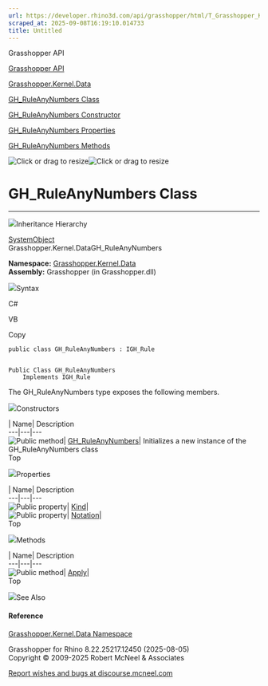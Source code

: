 ```yaml
---
url: https://developer.rhino3d.com/api/grasshopper/html/T_Grasshopper_Kernel_Data_GH_RuleAnyNumbers.htm
scraped_at: 2025-09-08T16:19:10.014733
title: Untitled
---
```


Grasshopper API

[Grasshopper API](../html/723c01da-9986-4db2-8f53-6f3a7494df75.htm
"Grasshopper API")

[Grasshopper.Kernel.Data](../html/N_Grasshopper_Kernel_Data.htm
"Grasshopper.Kernel.Data")

[GH_RuleAnyNumbers
Class](../html/T_Grasshopper_Kernel_Data_GH_RuleAnyNumbers.htm
"GH_RuleAnyNumbers Class")

[GH_RuleAnyNumbers Constructor
](../html/M_Grasshopper_Kernel_Data_GH_RuleAnyNumbers__ctor.htm
"GH_RuleAnyNumbers Constructor ")

[GH_RuleAnyNumbers
Properties](../html/Properties_T_Grasshopper_Kernel_Data_GH_RuleAnyNumbers.htm
"GH_RuleAnyNumbers Properties")

[GH_RuleAnyNumbers
Methods](../html/Methods_T_Grasshopper_Kernel_Data_GH_RuleAnyNumbers.htm
"GH_RuleAnyNumbers Methods")

![Click or drag to resize](../icons/TocOpen.gif)![Click or drag to
resize](../icons/TocClose.gif)

# GH_RuleAnyNumbers Class  
  
---  
  
![](../icons/SectionExpanded.png)Inheritance Hierarchy

[SystemObject](https://docs.microsoft.com/dotnet/api/system.object)  
Grasshopper.Kernel.DataGH_RuleAnyNumbers  

**Namespace:** [Grasshopper.Kernel.Data](N_Grasshopper_Kernel_Data.htm)  
**Assembly:** Grasshopper (in Grasshopper.dll)

![](../icons/SectionExpanded.png)Syntax

C#

VB

Copy

    
    
    public class GH_RuleAnyNumbers : IGH_Rule
    
    
    Public Class GH_RuleAnyNumbers
    	Implements IGH_Rule

The GH_RuleAnyNumbers type exposes the following members.

![](../icons/SectionExpanded.png)Constructors

| Name| Description  
---|---|---  
![Public method](../icons/pubmethod.gif)|
[GH_RuleAnyNumbers](M_Grasshopper_Kernel_Data_GH_RuleAnyNumbers__ctor.htm)|
Initializes a new instance of the GH_RuleAnyNumbers class  
Top

![](../icons/SectionExpanded.png)Properties

| Name| Description  
---|---|---  
![Public property](../icons/pubproperty.gif)|
[Kind](P_Grasshopper_Kernel_Data_GH_RuleAnyNumbers_Kind.htm)|  
![Public property](../icons/pubproperty.gif)|
[Notation](P_Grasshopper_Kernel_Data_GH_RuleAnyNumbers_Notation.htm)|  
Top

![](../icons/SectionExpanded.png)Methods

| Name| Description  
---|---|---  
![Public method](../icons/pubmethod.gif)|
[Apply](M_Grasshopper_Kernel_Data_GH_RuleAnyNumbers_Apply.htm)|  
Top

![](../icons/SectionExpanded.png)See Also

#### Reference

[Grasshopper.Kernel.Data Namespace](N_Grasshopper_Kernel_Data.htm)

Grasshopper for Rhino 8.22.25217.12450 (2025-08-05)  
Copyright © 2009-2025 Robert McNeel & Associates

[Report wishes and bugs at
discourse.mcneel.com](https://discourse.mcneel.com/c/grasshopper)

